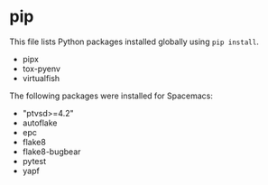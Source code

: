 # pip

This file lists Python packages installed globally using `pip install`.

- pipx
- tox-pyenv
- virtualfish

The following packages were installed for Spacemacs:

- "ptvsd>=4.2"
- autoflake 
- epc 
- flake8 
- flake8-bugbear
- pytest 
- yapf 
